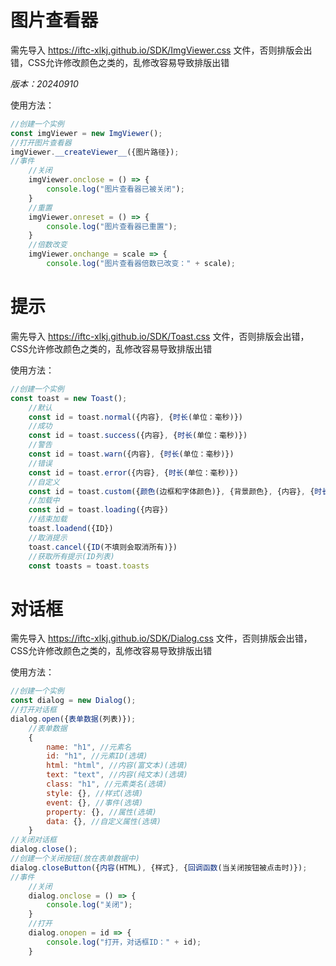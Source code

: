 # 图片查看器
需先导入 https://iftc-xlkj.github.io/SDK/ImgViewer.css 文件，否则排版会出错，CSS允许修改颜色之类的，乱修改容易导致排版出错

*版本：20240910*

使用方法：
```JavaScript
//创建一个实例
const imgViewer = new ImgViewer();
//打开图片查看器
imgViewer.__createViewer__({图片路径});
//事件
    //关闭
    imgViewer.onclose = () => {
        console.log("图片查看器已被关闭");
    }
    //重置
    imgViewer.onreset = () => {
        console.log("图片查看器已重置");
    }
    //倍数改变
    imgViewer.onchange = scale => {
        console.log("图片查看器倍数已改变：" + scale);
```

# 提示

需先导入 https://iftc-xlkj.github.io/SDK/Toast.css 文件，否则排版会出错，CSS允许修改颜色之类的，乱修改容易导致排版出错

使用方法：
```JavaScript
//创建一个实例
const toast = new Toast();
    //默认
    const id = toast.normal({内容}, {时长(单位：毫秒)})
    //成功
    const id = toast.success({内容}, {时长(单位：毫秒)})
    //警告
    const id = toast.warn({内容}, {时长(单位：毫秒)})
    //错误
    const id = toast.error({内容}, {时长(单位：毫秒)})
    //自定义
    const id = toast.custom({颜色(边框和字体颜色)}, {背景颜色}, {内容}, {时长(单位：毫秒)})
    //加载中
    const id = toast.loading({内容})
    //结束加载
    toast.loadend({ID})
    //取消提示
    toast.cancel({ID(不填则会取消所有)})
    //获取所有提示(ID列表)
    const toasts = toast.toasts
```

# 对话框

需先导入 https://iftc-xlkj.github.io/SDK/Dialog.css 文件，否则排版会出错，CSS允许修改颜色之类的，乱修改容易导致排版出错

使用方法：
```JavaScript
//创建一个实例
const dialog = new Dialog();
//打开对话框
dialog.open({表单数据(列表)});
    //表单数据
    {
        name: "h1", //元素名
        id: "h1", //元素ID(选填)
        html: "html", //内容(富文本)(选填)
        text: "text", //内容(纯文本)(选填)
        class: "h1", //元素类名(选填)
        style: {}, //样式(选填)
        event: {}, //事件(选填)
        property: {}, //属性(选填)
        data: {}, //自定义属性(选填)
    }
//关闭对话框
dialog.close();
//创建一个关闭按钮(放在表单数据中)
dialog.closeButton({内容(HTML), {样式}, {回调函数(当关闭按钮被点击时)});
//事件
    //关闭
    dialog.onclose = () => {
        console.log("关闭");
    }
    //打开
    dialog.onopen = id => {
        console.log("打开，对话框ID：" + id);
    }
```